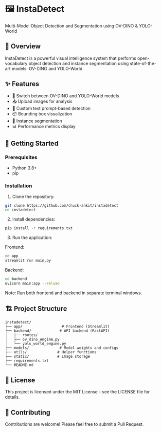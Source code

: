 # 🖼️ InstaDetect

Multi-Model Object Detection and Segmentation using OV-DINO & YOLO-World

## 🎯 Overview

InstaDetect is a powerful visual intelligence system that performs open-vocabulary object detection and instance segmentation using state-of-the-art models: OV-DINO and YOLO-World.

## ✨ Features

- 🔄 Switch between OV-DINO and YOLO-World models
- 📤 Upload images for analysis
- 🎯 Custom text prompt-based detection
- 📦 Bounding box visualization
- 🧩 Instance segmentation
- 📊 Performance metrics display

## 🚀 Getting Started

### Prerequisites

- Python 3.8+
- pip

### Installation

1. Clone the repository:
```bash
git clone https://github.com/chuck-ankit/instadetect
cd instadetect
```

2. Install dependencies:
```bash
pip install -r requirements.txt
```

3. Run the application:

Frontend:
```bash
cd app
streamlit run main.py
```

Backend:
```bash
cd backend
uvicorn main:app --reload
```

Note: Run both frontend and backend in separate terminal windows.

## 🏗️ Project Structure

```
instadetect/
├── app/                  # Frontend (Streamlit)
├── backend/             # API backend (FastAPI)
│   ├── routes/
│   ├── ov_dino_engine.py
│   └── yolo_world_engine.py
├── models/              # Model weights and configs
├── utils/              # Helper functions
├── static/             # Image storage
├── requirements.txt
└── README.md
```

## 📝 License

This project is licensed under the MIT License - see the LICENSE file for details.

## 🤝 Contributing

Contributions are welcome! Please feel free to submit a Pull Request.

